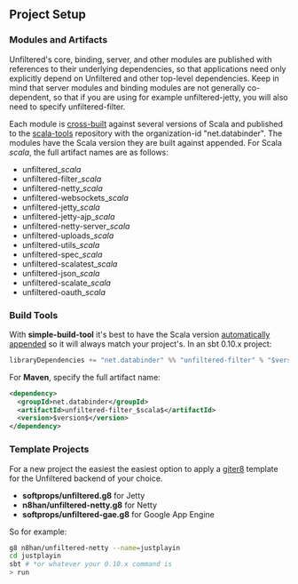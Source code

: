 Project Setup
-------------

### Modules and Artifacts

Unfiltered's core, binding, server, and other modules are published
with references to their underlying dependencies, so that applications
need only explicitly depend on Unfiltered and other top-level
dependencies. Keep in mind that server modules and binding modules are
not generally co-dependent, so that if you are using for example
unfiltered-jetty, you will also need to specify unfiltered-filter.

Each module is [cross-built][sbt] against several versions of Scala
and published to the [scala-tools][st] repository with the
organization-id "net.databinder". The modules have the Scala version
they are built against appended. For Scala $scala$, the full artifact
names are as follows:

* unfiltered_$scala$
* unfiltered-filter_$scala$
* unfiltered-netty_$scala$
* unfiltered-websockets_$scala$
* unfiltered-jetty_$scala$
* unfiltered-jetty-ajp_$scala$
* unfiltered-netty-server_$scala$
* unfiltered-uploads_$scala$
* unfiltered-utils_$scala$
* unfiltered-spec_$scala$
* unfiltered-scalatest_$scala$
* unfiltered-json_$scala$
* unfiltered-scalate_$scala$
* unfiltered-oauth_$scala$

[st]: http://scala-tools.org/repo-releases/net/databinder/
[sbt]: http://code.google.com/p/simple-build-tool/wiki/CrossBuild

### Build Tools

With **simple-build-tool** it's best to have the Scala version
[automatically appended][sbt] so it will always match your
project's. In an sbt 0.10.x project:

```scala
libraryDependencies += "net.databinder" %% "unfiltered-filter" % "$version$"
```
For **Maven**, specify the full artifact name:

```xml
<dependency>
  <groupId>net.databinder</groupId>
  <artifactId>unfiltered-filter_$scala$</artifactId>
  <version>$version$</version>
</dependency>
```

### Template Projects

For a new project the easiest the easiest option to apply a
[giter8][g8] template for the Unfiltered backend of your choice.

* **softprops/unfiltered.g8** for Jetty
* **n8han/unfiltered-netty.g8** for Netty
* **softprops/unfiltered-gae.g8** for Google App Engine

So for example:

```sh
g8 n8han/unfiltered-netty --name=justplayin
cd justplayin
sbt # *or whatever your 0.10.x command is
> run
```

[g8]: https://github.com/n8han/giter8
